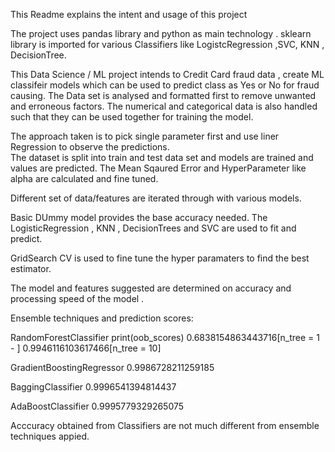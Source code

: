 This Readme explains the intent and usage of this project

The project uses pandas library and python as main technology . sklearn library is imported for various Classifiers like LogistcRegression ,SVC, KNN , DecisionTree.

This Data Science / ML project intends to Credit Card fraud data , create ML classifeir models which can be used to predict class as Yes or No for fraud causing. The Data set is analysed and formatted first to remove unwanted and erroneous factors. The numerical and categorical data is also handled such that they can be used together for training the model.

The approach taken is to pick single parameter first and use liner Regression to observe the predictions.  
The dataset is split into train and test data set and models are trained and values are predicted. The Mean Sqaured Error and HyperParameter like alpha are calculated and fine tuned.

Different set of data/features are iterated through with various models.
 
Basic DUmmy model provides the base accuracy needed.
The LogisticRegression , KNN , DecisionTrees and SVC are used to fit and predict.

GridSearch CV is used to fine tune the hyper paramaters to find the best estimator.

The model and features suggested are determined on accuracy and processing speed of the model .


Ensemble techniques and prediction scores:

RandomForestClassifier
print(oob_scores)
0.6838154863443716[n_tree = 1 - ]
0.9946116103617466[n_tree = 10]

GradientBoostingRegressor
0.9986728211259185


BaggingClassifier
0.9996541394814437

AdaBoostClassifier 
0.9995779329265075

Acccuracy obtained from Classifiers are not much different from ensemble techniques appied.
